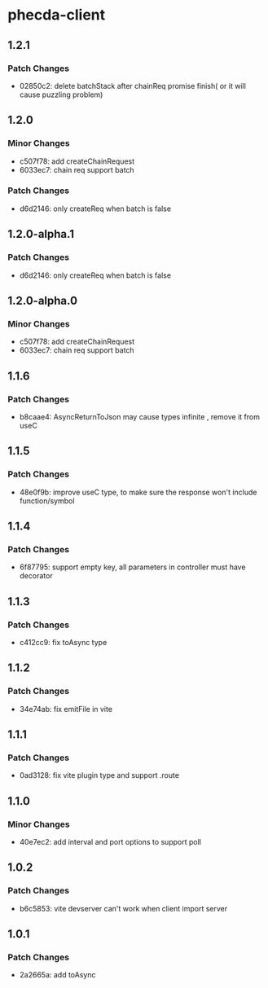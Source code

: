 # phecda-client

## 1.2.1

### Patch Changes

- 02850c2: delete batchStack after chainReq promise finish( or it will cause puzzling problem)

## 1.2.0

### Minor Changes

- c507f78: add createChainRequest
- 6033ec7: chain req support batch

### Patch Changes

- d6d2146: only createReq when batch is false

## 1.2.0-alpha.1

### Patch Changes

- d6d2146: only createReq when batch is false

## 1.2.0-alpha.0

### Minor Changes

- c507f78: add createChainRequest
- 6033ec7: chain req support batch

## 1.1.6

### Patch Changes

- b8caae4: AsyncReturnToJson may cause types infinite , remove it from useC

## 1.1.5

### Patch Changes

- 48e0f9b: improve useC type, to make sure the response won't include function/symbol

## 1.1.4

### Patch Changes

- 6f87795: support empty key, all parameters in controller must have decorator

## 1.1.3

### Patch Changes

- c412cc9: fix toAsync type

## 1.1.2

### Patch Changes

- 34e74ab: fix emitFile in vite

## 1.1.1

### Patch Changes

- 0ad3128: fix vite plugin type and support .route

## 1.1.0

### Minor Changes

- 40e7ec2: add interval and port options to support poll

## 1.0.2

### Patch Changes

- b6c5853: vite devserver can't work when client import server

## 1.0.1

### Patch Changes

- 2a2665a: add toAsync
